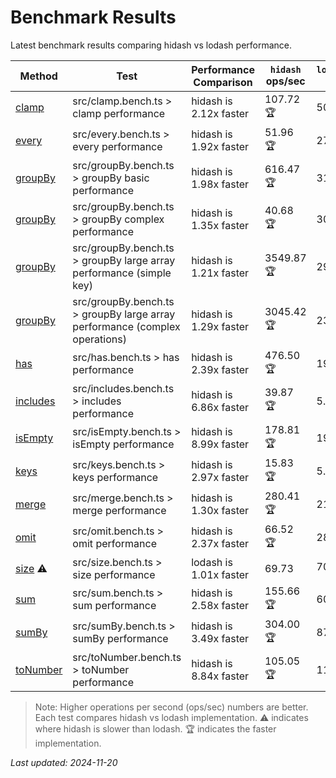# Benchmark Results

Latest benchmark results comparing hidash vs lodash performance.

| Method | Test | Performance Comparison | `hidash` ops/sec | `lodash@4.17.21` ops/sec |
|--------|------|----------------------|----------------|----------------|
| [clamp](https://github.com/NaverPayDev/hidash/blob/0aad36c67a4b90f3c09d23246fc98280d1b73261/src/clamp.ts) | src/clamp.bench.ts > clamp performance | hidash is 2.12x faster | 107.72 🏆 | 50.86 |
| [every](https://github.com/NaverPayDev/hidash/blob/0aad36c67a4b90f3c09d23246fc98280d1b73261/src/every.ts) | src/every.bench.ts > every performance | hidash is 1.92x faster | 51.96 🏆 | 27.06 |
| [groupBy](https://github.com/NaverPayDev/hidash/blob/0aad36c67a4b90f3c09d23246fc98280d1b73261/src/groupBy.ts) | src/groupBy.bench.ts > groupBy basic performance | hidash is 1.98x faster | 616.47 🏆 | 311.36 |
| [groupBy](https://github.com/NaverPayDev/hidash/blob/0aad36c67a4b90f3c09d23246fc98280d1b73261/src/groupBy.ts) | src/groupBy.bench.ts > groupBy complex performance | hidash is 1.35x faster | 40.68 🏆 | 30.20 |
| [groupBy](https://github.com/NaverPayDev/hidash/blob/0aad36c67a4b90f3c09d23246fc98280d1b73261/src/groupBy.ts) | src/groupBy.bench.ts > groupBy large array performance (simple key) | hidash is 1.21x faster | 3549.87 🏆 | 2941.49 |
| [groupBy](https://github.com/NaverPayDev/hidash/blob/0aad36c67a4b90f3c09d23246fc98280d1b73261/src/groupBy.ts) | src/groupBy.bench.ts > groupBy large array performance (complex operations) | hidash is 1.29x faster | 3045.42 🏆 | 2369.15 |
| [has](https://github.com/NaverPayDev/hidash/blob/0aad36c67a4b90f3c09d23246fc98280d1b73261/src/has.ts) | src/has.bench.ts > has performance | hidash is 2.39x faster | 476.50 🏆 | 199.77 |
| [includes](https://github.com/NaverPayDev/hidash/blob/0aad36c67a4b90f3c09d23246fc98280d1b73261/src/includes.ts) | src/includes.bench.ts > includes performance | hidash is 6.86x faster | 39.87 🏆 | 5.81 |
| [isEmpty](https://github.com/NaverPayDev/hidash/blob/0aad36c67a4b90f3c09d23246fc98280d1b73261/src/isEmpty.ts) | src/isEmpty.bench.ts > isEmpty performance | hidash is 8.99x faster | 178.81 🏆 | 19.89 |
| [keys](https://github.com/NaverPayDev/hidash/blob/0aad36c67a4b90f3c09d23246fc98280d1b73261/src/keys.ts) | src/keys.bench.ts > keys performance | hidash is 2.97x faster | 15.83 🏆 | 5.33 |
| [merge](https://github.com/NaverPayDev/hidash/blob/0aad36c67a4b90f3c09d23246fc98280d1b73261/src/merge.ts) | src/merge.bench.ts > merge performance | hidash is 1.30x faster | 280.41 🏆 | 215.57 |
| [omit](https://github.com/NaverPayDev/hidash/blob/0aad36c67a4b90f3c09d23246fc98280d1b73261/src/omit.ts) | src/omit.bench.ts > omit performance | hidash is 2.37x faster | 66.52 🏆 | 28.07 |
| [size](https://github.com/NaverPayDev/hidash/blob/0aad36c67a4b90f3c09d23246fc98280d1b73261/src/size.ts) ⚠️ | src/size.bench.ts > size performance | lodash is 1.01x faster | 69.73 | 70.11 🏆 |
| [sum](https://github.com/NaverPayDev/hidash/blob/0aad36c67a4b90f3c09d23246fc98280d1b73261/src/sum.ts) | src/sum.bench.ts > sum performance | hidash is 2.58x faster | 155.66 🏆 | 60.35 |
| [sumBy](https://github.com/NaverPayDev/hidash/blob/0aad36c67a4b90f3c09d23246fc98280d1b73261/src/sumBy.ts) | src/sumBy.bench.ts > sumBy performance | hidash is 3.49x faster | 304.00 🏆 | 87.01 |
| [toNumber](https://github.com/NaverPayDev/hidash/blob/0aad36c67a4b90f3c09d23246fc98280d1b73261/src/toNumber.ts) | src/toNumber.bench.ts > toNumber performance | hidash is 8.84x faster | 105.05 🏆 | 11.88 |

> Note: Higher operations per second (ops/sec) numbers are better. Each test compares hidash vs lodash implementation.
> ⚠️ indicates where hidash is slower than lodash.
> 🏆 indicates the faster implementation.

_Last updated: 2024-11-20_
